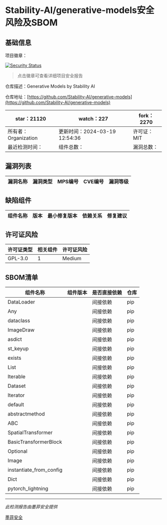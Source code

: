 # Stability-AI/generative-models安全风险及SBOM

## 基础信息

项目徽章：

[![Security Status](https://www.murphysec.com/platform3/v31/badge/1770519600268095488.svg)](https://www.murphysec.com/console/report/1674325341837017088/1770519600268095488)

> 点击徽章可查看详细项目安全报告

仓库描述：Generative Models by Stability AI

仓库地址：[https://github.com/Stability-AI/generative-models](https://github.com/Stability-AI/generative-models)

| star：21120 | watch：227 | fork：2270 |
| ----------- | -------------- | ------------ |
| 所有者：Organization | 更新时间：2024-03-19 12:54:36 | 许可证：MIT |
| 最近检测时间： | 组件总数： | 漏洞总数： |




## 漏洞列表

| 漏洞名称 | 漏洞类型 | MPS编号 | CVE编号 | 漏洞等级 |
| ------- | ------ | ------- | ------ | ----- |





## 缺陷组件

| 组件名称 | 版本 | 最小修复版本 | 依赖关系 | 修复建议 |
| -------- | ---- | ------------ | -------- | -------- |





## 许可证风险

| 许可证类型 | 相关组件 | 许可证风险 |
| ---------- | -------- | ---------- |
|GPL-3.0|1|Medium|




## SBOM清单

| 组件名称 | 组件版本 | 是否直接依赖 | 仓库 |
| -------- | -------- | ------------ | ---- |
|DataLoader||间接依赖|pip|
|Any||间接依赖|pip|
|dataclass||间接依赖|pip|
|ImageDraw||间接依赖|pip|
|asdict||间接依赖|pip|
|st_keyup||间接依赖|pip|
|exists||间接依赖|pip|
|List||间接依赖|pip|
|Iterable||间接依赖|pip|
|Dataset||间接依赖|pip|
|Iterator||间接依赖|pip|
|default||间接依赖|pip|
|abstractmethod||间接依赖|pip|
|ABC||间接依赖|pip|
|SpatialTransformer||间接依赖|pip|
|BasicTransformerBlock||间接依赖|pip|
|Optional||间接依赖|pip|
|Image||间接依赖|pip|
|instantiate_from_config||间接依赖|pip|
|Dict||间接依赖|pip|
|pytorch_lightning||间接依赖|pip|


------

*此检测报告由墨菲安全提供*

[墨菲安全](www.murphysec.com)
